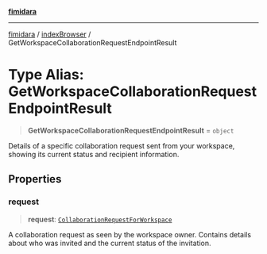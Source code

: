 [**fimidara**](../../README.md)

***

[fimidara](../../modules.md) / [indexBrowser](../README.md) / GetWorkspaceCollaborationRequestEndpointResult

# Type Alias: GetWorkspaceCollaborationRequestEndpointResult

> **GetWorkspaceCollaborationRequestEndpointResult** = `object`

Details of a specific collaboration request sent from your workspace, showing its current status and recipient information.

## Properties

### request

> **request**: [`CollaborationRequestForWorkspace`](CollaborationRequestForWorkspace.md)

A collaboration request as seen by the workspace owner. Contains details about who was invited and the current status of the invitation.
